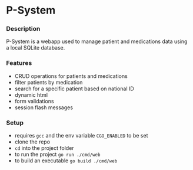 # P-System

### Description

P-System is a webapp used to manage patient and medications data using a local SQLite database.

### Features

* CRUD operations for patients and medications
* filter patients by medication
* search for a specific patient based on national ID
* dynamic html
* form validations
* session flash messages

### Setup

* requires `gcc` and the env variable `CGO_ENABLED` to be set
* clone the repo
* `cd` into the project folder
* to run the project `go run ./cmd/web`
* to build an executable `go build ./cmd/web`
